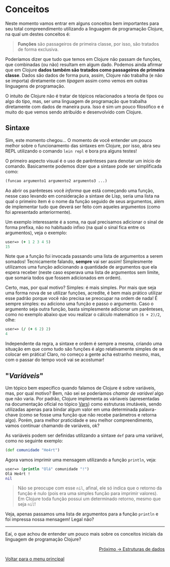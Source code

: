 # Conceitos

Neste momento vamos entrar em alguns conceitos bem importantes para seu total compreendimento utilizando a linguagem de programação Clojure, na qual um destes conceitos é:

> **Funções** são passageiros de primeira classe, por isso, são tratados de forma exclusiva.

Poderíamos dizer que tudo que temos em Clojure não passam de funções, que combinadas (ou não) resultam em algum dado. Podemos ainda afirmar que em Clojure **dados também são tratados como passageiros de primeira classe**. Dados são dados de forma pura, assim, Clojure não trabalha (e não se importa) diretamente com *tipagem* assim como vemos em outras linguagens de programação.

O intuito de Clojure não é tratar de tópicos relacionados a teoria de tipos ou algo do tipo, mas, ser uma linguagem de programação que trabalha diretamente com dados de maneira pura. Isso é sim um pouco filosófico e é muito do que vemos sendo atribuído e desenvolvido com Clojure.

## Sintaxe

Sim, este momento chegou... O momento de você entender um pouco melhor sobre o funcionamento das sintaxes em Clojure, por isso, abra seu REPL utilizando o comando `lein repl` e bora pra alguns testes!

O primeiro aspecto visual é o uso de parênteses para denotar um início de comando. Basicamente podemos dizer que a sintaxe pode ser simplificada como:

```clj
(funcao argumento1 argumento2 argumento3 ...)
```

Ao abrir os parênteses você *informa* que está começando uma função, nesse caso levando em consideração a sintaxe de Lisp, seria uma lista na qual o primeiro item é o nome da função seguido de seus argumentos, além de implementar tudo que deverá ser feito com aqueles argumentos (como foi apresentado anteriormente).

Um exemplo interessante é a soma, na qual precisamos adicionar o sinal de forma prefixa, não no habituado infixo (na qual o sinal fica entre os argumentos), veja o exemplo:

```clj
user=> (+ 1 2 3 4 5)
15
```

Note que a função foi invocada passando uma lista de argumentos a serem somados! Tecnicamente falando, **sempre** vai ser assim! Simplesmente utilizamos uma função adicionando a quantidade de argumentos que ela espera receber (neste caso esperava uma lista de argumentos sem limite, que somaria todos que fossem adicionados em ordem).

Certo, mas, por qual motivo? Simples: é mais simples. Por mais que seja uma forma nova de se utilizar funções, acredite, é bem mais prático utilizar esse padrão porque você não precisa se preocupar na ordem de nada! É sempre simples: eu adiciono uma função e passo o argumento. Caso o argumento seja outra função, basta simplesmente adicionar um parênteses, como no exemplo abaixo que vou realizar o cálculo matemático `(6 + 2)/2`, olhe:

```clj
user=> (/ (+ 6 2) 2)
4
```

Independente da regra, a sintaxe e ordem é sempre a mesma, criando uma situação em que como tudo são funções é algo relativamente simples de se colocar em prática! Claro, no começo a gente acha estranho mesmo, mas, com o passar do tempo você vai se acostumar!

## "*Variáveis*"

Um tópico bem específico quando falamos de Clojure é sobre variáveis, mas, por qual motivo? Bem, não sei se poderíamos *chamar de variável* algo que não varia. Por padrão, Clojure implementa as váriaveis (apresentadas na documentação oficial no tópico [Vars](https://clojure.org/reference/vars)) como estruturas imutáveis, sendo utilizadas apenas para bindar algum valor em uma determinada palavra-chave (como se fosse uma função que não recebe parâmetros e retorna algo). Porém, para melhor praticidade e seu melhor compreendimento, vamos continuar chamando de variáveis, ok?

As variáveis podem ser definidas utilizando a sintaxe `def` para uma variável, como no seguinte exemplo:

```clj
(def comunidade "He4rt")
```

Agora vamos imprimir uma mensagem utilizando a função `println`, veja:

```clj
user=> (println "Olá" comunidade "!")
Olá He4rt !
nil
```
> Não se preocupe com esse `nil`, afinal, ele só indica que o retorno da função é nulo (pois era uma simples função para imprimir valores). Em Clojure toda função possui um determinado retorno, mesmo que seja `nil`!

Veja, apenas passamos uma lista de argumentos para a função `println` e foi impressa nossa mensagem! Legal não?

---

Eaí, o que achou de entender um pouco mais sobre os conceitos iniciais da linguagem de programação Clojure?

<p align="right">
  <a href="https://github.com/lanjoni/clojure4noobs/tree/main/content/conceitos/estruturas.md">Próximo -> Estruturas de dados</a>
</p>

<p align="left">
  <a href="https://github.com/lanjoni/clojure4noobs#roadmap">Voltar para o menu principal</a>
</p>
